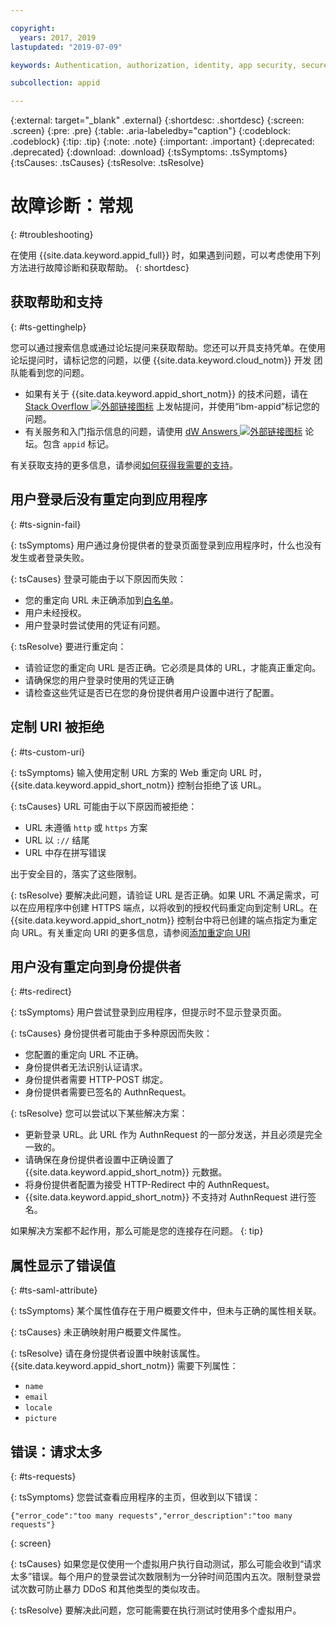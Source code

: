 ```yaml
---

copyright:
  years: 2017, 2019
lastupdated: "2019-07-09"

keywords: Authentication, authorization, identity, app security, secure, troubleshooting, help, support, requests, uri

subcollection: appid

---
```


{:external: target="_blank" .external}
{:shortdesc: .shortdesc}
{:screen: .screen}
{:pre: .pre}
{:table: .aria-labeledby="caption"}
{:codeblock: .codeblock}
{:tip: .tip}
{:note: .note}
{:important: .important}
{:deprecated: .deprecated}
{:download: .download}
{:tsSymptoms: .tsSymptoms}
{:tsCauses: .tsCauses}
{:tsResolve: .tsResolve}

# 故障诊断：常规
{: #troubleshooting}

在使用 {{site.data.keyword.appid_full}} 时，如果遇到问题，可以考虑使用下列方法进行故障诊断和获取帮助。
{: shortdesc}

## 获取帮助和支持
{: #ts-gettinghelp}

您可以通过搜索信息或通过论坛提问来获取帮助。您还可以开具支持凭单。在使用论坛提问时，请标记您的问题，以便 {{site.data.keyword.cloud_notm}} 开发
团队能看到您的问题。
  * 如果有关于 {{site.data.keyword.appid_short_notm}} 的技术问题，请在 <a href="https://stackoverflow.com/" target="_blank">Stack Overflow <img src="../../icons/launch-glyph.svg" alt="外部链接图标"></a> 上发帖提问，并使用“ibm-appid”标记您的问题。
  * 有关服务和入门指示信息的问题，请使用 <a href="https://developer.ibm.com/" target="_blank">dW Answers <img src="../../icons/launch-glyph.svg" alt="外部链接图标"></a> 论坛。包含 `appid` 标记。

有关获取支持的更多信息，请参阅[如何获得我需要的支持](/docs/get-support?topic=get-support-getting-customer-support#getting-customer-support)。


## 用户登录后没有重定向到应用程序
{: #ts-signin-fail}

{: tsSymptoms}
用户通过身份提供者的登录页面登录到应用程序时，什么也没有发生或者登录失败。

{: tsCauses}
登录可能由于以下原因而失败：

* 您的重定向 URL 未正确添加到[白名单](/docs/services/appid?topic=appid-faq#faq-redirect)。
* 用户未经授权。
* 用户登录时尝试使用的凭证有问题。

{: tsResolve}
要进行重定向：

* 请验证您的重定向 URL 是否正确。它必须是具体的 URL，才能真正重定向。
* 请确保您的用户登录时使用的凭证正确
* 请检查这些凭证是否已在您的身份提供者用户设置中进行了配置。



## 定制 URI 被拒绝
{: #ts-custom-uri}

{: tsSymptoms}
输入使用定制 URL 方案的 Web 重定向 URL 时，{{site.data.keyword.appid_short_notm}} 控制台拒绝了该 URL。

{: tsCauses}
URL 可能由于以下原因而被拒绝：

* URL 未遵循 `http` 或 `https` 方案
* URL 以 `://` 结尾
* URL 中存在拼写错误

出于安全目的，落实了这些限制。

{: tsResolve}
要解决此问题，请验证 URL 是否正确。如果 URL 不满足需求，可以在应用程序中创建 HTTPS 端点，以将收到的授权代码重定向到定制 URL。在 {{site.data.keyword.appid_short_notm}} 控制台中将已创建的端点指定为重定向 URL。有关重定向 URI 的更多信息，请参阅[添加重定向 URI](/docs/services/appid?topic=appid-managing-idp#add-redirect-uri)

## 用户没有重定向到身份提供者
{: #ts-redirect}

{: tsSymptoms}
用户尝试登录到应用程序，但提示时不显示登录页面。

{: tsCauses}
身份提供者可能由于多种原因而失败：

* 您配置的重定向 URL 不正确。
* 身份提供者无法识别认证请求。
* 身份提供者需要 HTTP-POST 绑定。
* 身份提供者需要已签名的 AuthnRequest。

{: tsResolve}
您可以尝试以下某些解决方案：

* 更新登录 URL。此 URL 作为 AuthnRequest 的一部分发送，并且必须是完全一致的。
* 请确保在身份提供者设置中正确设置了 {{site.data.keyword.appid_short_notm}} 元数据。
* 将身份提供者配置为接受 HTTP-Redirect 中的 AuthnRequest。
* {{site.data.keyword.appid_short_notm}} 不支持对 AuthnRequest 进行签名。

如果解决方案都不起作用，那么可能是您的连接存在问题。
{: tip}


## 属性显示了错误值
{: #ts-saml-attribute}

{: tsSymptoms}
某个属性值存在于用户概要文件中，但未与正确的属性相关联。

{: tsCauses}
未正确映射用户概要文件属性。

{: tsResolve}
请在身份提供者设置中映射该属性。{{site.data.keyword.appid_short_notm}} 需要下列属性：
* `name`
* `email`
* `locale`
* `picture`



## 错误：请求太多
{: #ts-requests}

{: tsSymptoms}
您尝试查看应用程序的主页，但收到以下错误：

```
{"error_code":"too many requests","error_description":"too many requests"}
```
{: screen}

{: tsCauses}
如果您是仅使用一个虚拟用户执行自动测试，那么可能会收到“请求太多”错误。每个用户的登录尝试次数限制为一分钟时间范围内五次。限制登录尝试次数可防止暴力 DDoS 和其他类型的类似攻击。

{: tsResolve}
要解决此问题，您可能需要在执行测试时使用多个虚拟用户。
</br>
